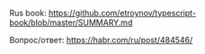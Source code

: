 Rus book: https://github.com/etroynov/typescript-book/blob/master/SUMMARY.md

Вопрос/ответ:  https://habr.com/ru/post/484546/

